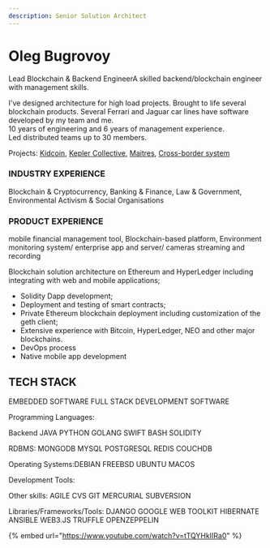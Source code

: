 ```yaml
---
description: Senior Solution Architect
---
```


# Oleg Bugrovoy

Lead Blockchain & Backend EngineerA skilled backend/blockchain engineer with management skills.

I've designed architecture for high load projects. Brought to life several blockchain products. Several Ferrari and Jaguar car lines have software developed by my team and me.  
10 years of engineering and 6 years of management experience.   
Led distributed teams up to 30 members.

Projects: [Kidcoin](../case-studies/kidcoin.md), [Kepler Collective](../case-studies/kepler-collective.md), [Maitres](../case-studies/maitres.md), [Cross-border system ](https://wiki.4irelabs.com/docs/solutions/fintech/enabling-fast-transparent-and-compliant-cross-border-payments-with-the-blockchain)

### INDUSTRY EXPERIENCE

Blockchain & Cryptocurrency, Banking & Finance, Law & Government, Environmental Activism & Social Organisations

### PRODUCT EXPERIENCE

mobile financial management tool, Blockchain-based platform, Environment monitoring system/ enterprise app and server/ cameras streaming and recording

Blockchain solution architecture on Ethereum and HyperLedger including integrating with web and mobile applications;

* Solidity Dapp development;
* Deployment and testing of smart contracts;
* Private Ethereum blockchain deployment including customization of the geth client;
* Extensive experience with Bitcoin, HyperLedger, NEO and other major blockchains.
* DevOps process
* Native mobile app development

## TECH STACK

EMBEDDED SOFTWARE FULL STACK DEVELOPMENT SOFTWARE 

  
Programming Languages:

Backend JAVA PYTHON GOLANG SWIFT BASH SOLIDITY

RDBMS: MONGODB MYSQL POSTGRESQL REDIS COUCHDB

Operating Systems:DEBIAN FREEBSD UBUNTU MACOS

Development Tools:  

Other skills: AGILE CVS GIT MERCURIAL SUBVERSION

Libraries/Frameworks/Tools: DJANGO GOOGLE WEB TOOLKIT HIBERNATE ANSIBLE WEB3.JS TRUFFLE OPENZEPPELIN

  


{% embed url="https://www.youtube.com/watch?v=tTQYHkIIRa0" %}



